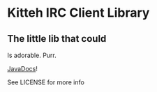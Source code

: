 Kitteh IRC Client Library
=========================
The little lib that could
-------------------------

Is adorable. Purr.

[JavaDocs](http://kittehorg.github.io/KittehIRCClientLib/)!

See LICENSE for more info